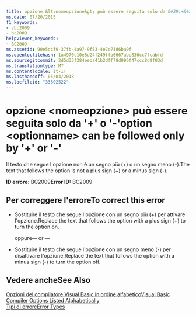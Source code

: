 ```yaml
---
title: opzione &lt;nomeopzione&gt; può essere seguita solo da &#39;+&#39; o &#39;-&#39;
ms.date: 07/20/2015
f1_keywords:
- vbc2009
- bc2009
helpviewer_keywords:
- BC2009
ms.assetid: 90e5dcf9-37fb-4a97-9f53-4e7c73d6ba9f
ms.openlocfilehash: 1a4970c10e8d24f249ffb6667abe830cc7fcabfd
ms.sourcegitcommit: 3d5d33f384eeba41b2dff79d096f47ccc8d8f03d
ms.translationtype: MT
ms.contentlocale: it-IT
ms.lasthandoff: 05/04/2018
ms.locfileid: "33602522"
---
```

# <a name="option-ltoptionnamegt-can-be-followed-only-by-3939-or-39-39"></a><span data-ttu-id="e4585-102">opzione &lt;nomeopzione&gt; può essere seguita solo da &#39;+&#39; o &#39;-&#39;</span><span class="sxs-lookup"><span data-stu-id="e4585-102">option &lt;optionname&gt; can be followed only by &#39;+&#39; or &#39;-&#39;</span></span>
<span data-ttu-id="e4585-103">Il testo che segue l'opzione non è un segno più (+) o un segno meno (-).</span><span class="sxs-lookup"><span data-stu-id="e4585-103">The text that follows the option is not a plus sign (+) or a minus sign (-).</span></span>  
  
 <span data-ttu-id="e4585-104">**ID errore:** BC2009</span><span class="sxs-lookup"><span data-stu-id="e4585-104">**Error ID:** BC2009</span></span>  
  
## <a name="to-correct-this-error"></a><span data-ttu-id="e4585-105">Per correggere l'errore</span><span class="sxs-lookup"><span data-stu-id="e4585-105">To correct this error</span></span>  
  
-   <span data-ttu-id="e4585-106">Sostituire il testo che segue l'opzione con un segno più (+) per attivare l'opzione.</span><span class="sxs-lookup"><span data-stu-id="e4585-106">Replace the text that follows the option with a plus sign (+) to turn the option on.</span></span>  
  
     <span data-ttu-id="e4585-107">oppure</span><span class="sxs-lookup"><span data-stu-id="e4585-107">— or —</span></span>  
  
-   <span data-ttu-id="e4585-108">Sostituire il testo che segue l'opzione con un segno meno (-) per disattivare l'opzione.</span><span class="sxs-lookup"><span data-stu-id="e4585-108">Replace the text that follows the option with a minus sign (-) to turn the option off.</span></span>  
  
## <a name="see-also"></a><span data-ttu-id="e4585-109">Vedere anche</span><span class="sxs-lookup"><span data-stu-id="e4585-109">See Also</span></span>  
 [<span data-ttu-id="e4585-110">Opzioni del compilatore Visual Basic in ordine alfabetico</span><span class="sxs-lookup"><span data-stu-id="e4585-110">Visual Basic Compiler Options Listed Alphabetically</span></span>](../../visual-basic/reference/command-line-compiler/compiler-options-listed-alphabetically.md)  
 [<span data-ttu-id="e4585-111">Tipi di errore</span><span class="sxs-lookup"><span data-stu-id="e4585-111">Error Types</span></span>](../../visual-basic/programming-guide/language-features/error-types.md)
